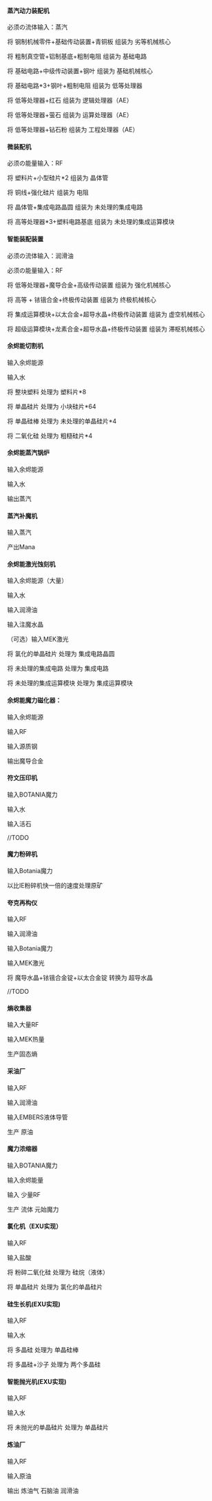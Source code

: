 #### 蒸汽动力装配机

必须の流体输入：蒸汽

将 钢制机械零件+基础传动装置+青铜板 组装为 劣等机械核心



将 粗制真空管+铝制基底+粗制电阻 组装为 基础电路

将 基础电路+中级传动装置+钢叶 组装为 基础机械核心

将 基础电路*3+钢叶+粗制电阻 组装为 低等处理器



将 低等处理器+红石 组装为 逻辑处理器（AE）

将 低等处理器+萤石 组装为 运算处理器（AE）

将 低等处理器+钻石粉 组装为 工程处理器（AE）



#### 微装配机

必须の能量输入：RF

将 塑料片+小型硅片*2 组装为 晶体管

将 铜线+强化硅片 组装为 电阻

将 晶体管+集成电路晶圆 组装为 未处理的集成电路

将 高等处理器*3+塑料电路基底 组装为 未处理的集成运算模块



#### 智能装配装置

必须の流体输入：润滑油

必须の能量输入：RF

将 低等处理器+魔导合金+高级传动装置 组装为 强化机械核心

将 高等 + 铱锇合金+终极传动装置 组装为 终极机械核心

将 集成运算模块+以太合金+超导水晶+终极传动装置 组装为 虚空机械核心

将 超级运算模块+龙素合金+超导水晶+终极传动装置 组装为 滞枢机械核心



#### 余烬能切割机

输入余烬能源

输入水

将 整块塑料 处理为 塑料片*8

将 单晶硅片 处理为 小块硅片*64

将 单晶硅棒 处理为 未处理的单晶硅片*4

将 二氧化硅 处理为 粗糙硅片*4



#### 余烬能蒸汽锅炉

输入余烬能源

输入水

输出蒸汽



#### 蒸汽补魔机

输入蒸汽

产出Mana



#### 余烬能激光蚀刻机

输入余烬能源（大量）

输入水

输入润滑油

输入注魔水晶

（可选）输入MEK激光

将 氯化的单晶硅片 处理为 集成电路晶圆

将 未处理的集成电路 处理为 集成电路

将 未处理的集成运算模块 处理为 集成运算模块



#### 余烬能魔力磁化器：

输入余烬能源

输入RF

输入源质钢

输出魔导合金



#### 符文压印机

输入BOTANIA魔力

输入水

输入活石

//TODO



#### 魔力粉碎机

输入Botania魔力

以比IE粉碎机快一倍的速度处理原矿



#### 夸克再构仪

输入RF

输入润滑油

输入Botania魔力

输入MEK激光

将 魔导水晶+铱锇合金锭+以太合金锭 转换为 超导水晶

//TODO



#### 熵收集器

输入大量RF

输入MEK热量

生产固态熵



#### 采油厂

输入RF

输入润滑油

输入EMBERS液体导管

生产 原油



#### 魔力浓缩器

输入BOTANIA魔力

输入余烬能量

输入 少量RF

生产 流体 元始魔力



#### 氯化机（EXU实现）

输入RF

输入盐酸

将 粉碎二氧化硅 处理为 硅烷（液体）

将 单晶硅片 处理为 氯化的单晶硅片



#### 硅生长机(EXU实现)

输入RF

输入水

将 多晶硅 处理为 单晶硅棒

将 多晶硅+沙子 处理为 两个多晶硅



#### 智能抛光机(EXU实现)

输入RF

输入水

将 未抛光的单晶硅片 处理为 单晶硅片



#### 炼油厂

输入RF

输入原油

输出 炼油气 石脑油 润滑油